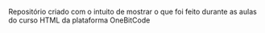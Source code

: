 Repositório criado com o intuito de mostrar o que foi feito durante as aulas do curso HTML da plataforma OneBitCode
